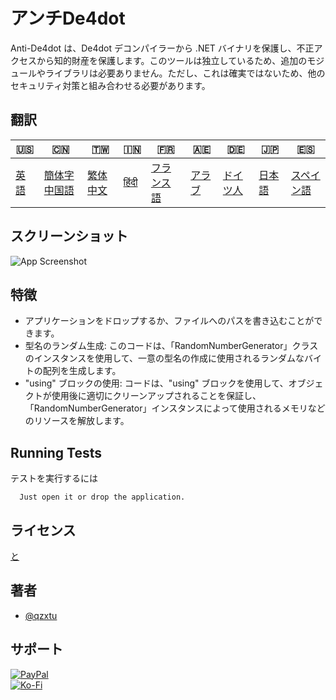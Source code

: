 # アンチDe4dot

Anti-De4dot は、De4dot デコンパイラーから .NET バイナリを保護し、不正アクセスから知的財産を保護します。このツールは独立しているため、追加のモジュールやライブラリは必要ありません。ただし、これは確実ではないため、他のセキュリティ対策と組み合わせる必要があります。

## 翻訳

| 🇺🇸            | 🇨🇳                      | 🇹🇼                    | 🇮🇳                  | 🇫🇷                  | 🇦🇪                | 🇩🇪                 | 🇯🇵                | 🇪🇸                  |
| --------------- | ------------------------- | ----------------------- | --------------------- | --------------------- | ------------------- | -------------------- | ------------------- | --------------------- |
| [英語](README.md) | [簡体字中国語](README.zh-CN.md) | [繁体中文](README.zh-TW.md) | [हिंदी](README.hi.md) | [フランス語](README.fr.md) | [アラブ](README.ar.md) | [ドイツ人](README.de.md) | [日本語](README.ja.md) | [スペイン語](README.es.md) |

## スクリーンショット

![App Screenshot](https://cdn.discordapp.com/attachments/1008195045960204349/1097785288748699648/New_Website_Blue_Mockup_Instagram_-_Laptop.png)

## 特徴

-   アプリケーションをドロップするか、ファイルへのパスを書き込むことができます。
-   型名のランダム生成: このコードは、「RandomNumberGenerator」クラスのインスタンスを使用して、一意の型名の作成に使用されるランダムなバイトの配列を生成します。
-   "using" ブロックの使用: コードは、"using" ブロックを使用して、オブジェクトが使用後に適切にクリーンアップされることを保証し、「RandomNumberGenerator」インスタンスによって使用されるメモリなどのリソースを解放します。

## Running Tests

テストを実行するには

```text
  Just open it or drop the application.
```

## ライセンス

[と](https://choosealicense.com/licenses/mit/)

## 著者

-   [@qzxtu](https://www.github.com/qzxtu)

## サポート

[![PayPal](https://img.shields.io/badge/PayPal-00457C?style=for-the-badge&logo=paypal&logoColor=white)](https://paypal.me/nova355killer)  
[![Ko-Fi](https://img.shields.io/badge/kofi-00457C?style=for-the-badge&logo=ko-fi&logoColor=white)](https://ko-fi.com/nova355)
